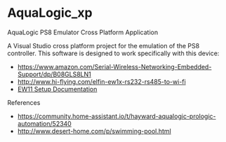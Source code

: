 # AquaLogic_xp

AquaLogic PS8 Emulator Cross Platform Application

A Visual Studio cross platform project for the emulation of the PS8 controller. This software is designed to work specifically with this device:
- https://www.amazon.com/Serial-Wireless-Networking-Embedded-Support/dp/B08GLS8LN1
- http://www.hi-flying.com/elfin-ew1x-rs232-rs485-to-wi-fi
- [EW11 Setup Documentation](https://drive.google.com/drive/folders/16CwHpYMcVdP3J-kN_7LhGbqwuLWQs0U-?usp=sharing)

References
- https://community.home-assistant.io/t/hayward-aqualogic-prologic-automation/52340
- http://www.desert-home.com/p/swimming-pool.html

